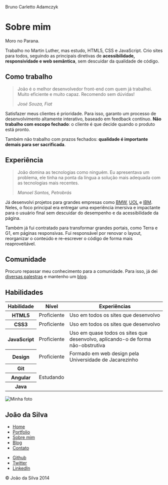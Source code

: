 <!DOCTYPE html>
<html>
<head>
    <meta charset="utf-8">
    Bruno Carletto Adamczyk
    <link rel="icon" href="imagens/favicon.png">
    <link rel="stylesheet" href="css/reset.css">
    <link rel="stylesheet" href="css/site.css">
    <link rel="stylesheet" href="css/bio.css">
    <link rel="stylesheet" href="http://fonts.googleapis.com/css?family=Crimson+Text:400,400italic,600">
    <link rel="stylesheet" href="http://fonts.googleapis.com/css?family=Open+Sans+Condensed:700">
</head>
<body>
    <main>
        <h1 class="titulo-principal">Sobre mim</h1>
        <div class="container">
            <p>Moro no Parana.</p>
            <p>Trabalho no Martin Luther, mas estudo, HTML5, CSS e JavaScript. Crio sites para todos, seguindo as principais diretivas de <strong>acessibilidade, responsividade e web semântica</strong>, sem descuidar da qualidade de código.</p>
            <h2 class="subtitulo-texto">Como trabalho</h2>
            <blockquote class="citacao-bio fiat" tabindex="1">
                <p>João é o melhor desenvolvedor front-end com quem já trabalhei. Muito eficiente e muito capaz. Recomendo sem dúvidas!</p>
                <cite>José Souza, Fiat</cite>
            </blockquote>
            <p>Satisfazer meus clientes é prioridade. Para isso, garanto um processo de desenvolvimento altamente interativo, baseado em feedback contínuo. <strong>Não trabalho com escopo fechado</strong>: o cliente é que decide quando o produto está pronto.</p>
            <p>Também não trabalho com prazos fechados: <strong>qualidade é importante demais para ser sacrificada</strong>.</p>
            <h2 class="subtitulo-texto">Experiência</h2>
            <blockquote class="citacao-bio petrobras" tabindex="1">
                <p>João domina as tecnologias como ninguém. Eu apresentava um problema, ele tinha na ponta da língua a solução mais adequada com as tecnologias mais recentes.</p>
                <cite>Manoel Santos, Petrobrás</cite>
            </blockquote>
            <p>Já desenvolvi projetos para grandes empresas como <a href="http://bmw.com">BMW</a>, <a href="http://www.uol.com.br">UOL</a> e <a href="http://www.ibm.com.br">IBM</a>. Neles, o foco principal era entregar uma experiência imersiva e impactante para o usuário final sem descuidar do desempenho e da acessibilidade da página.</p>
            <p>Também já fui contratado para transformar grandes portais, como Terra e G1, em páginas responsivas. Fui responsável por renovar o layout, reorganizar o conteúdo e re-escrever o código de forma mais reaproveitável.</p>
            <h2 class="subtitulo-texto">Comunidade</h2>
            <p>Procuro repassar meu conhecimento para a comunidade. Para isso, já dei <a href="portfolio.html">diversas palestras</a> e mantenho um <a href="blog.html">blog</a>.</p>
            <h2 class="subtitulo-texto">Habilidades</h2>
            <table class="habilidades">
                <thead>
                    <tr>
                        <th>Habilidade</th>
                        <th>Nível</th>
                        <th>Experiências</th>
                    </tr>
                </thead>
                <tbody>
                    <tr>
                        <th>HTML5</th>
                        <td>Proficiente</td>
                        <td>Uso em todos os sites que desenvolvo</td>
                    </tr>
                    <tr>
                        <th>CSS3</th>
                        <td>Proficiente</td>
                        <td>Uso em todos os sites que desenvolvo</td>
                    </tr>
                    <tr>
                        <th>JavaScript</th>
                        <td>Proficiente</td>
                        <td>Uso em quase todos os sites que desenvolvo, aplicando-o de forma não-obstrutiva</td>
                    </tr>
                    <tr>
                        <th>Design</th>
                        <td>Proficiente</td>
                        <td>Formado em web design pela Universidade de Jacarezinho</td>
                    </tr>
                    <tr>
                        <th>Git</th>
                        <td colspan="2" rowspan="3">Estudando</td>
                    </tr>
                    <tr>
                        <th>Angular</th>
                    </tr>
                    <tr>
                        <th>Java</th>
                    </tr>
                </tbody>
            </table>
        </div>
    </main>
    <img src="imagens/eu.jpg" alt="Minha foto" class="minha-foto">
    <aside class="navegacao-site">
        <h1>João da Silva</h1>
        <nav>
            <ul>
                <li><a href="index.html">Home</a></li>
                <li><a href="portfolio.html">Portfolio</a></li>
                <li><a href="bio.html">Sobre mim</a></li>
                <li><a href="blog.html">Blog</a></li>
                <li><a href="contato.html">Contato</a></li>
            </ul>
        </nav>
        <ul class="icones-redes-sociais">
            <li>
                <a href="https://github.com/joaodasilva" class="github" data-tooltip="Veja meus projetos opensource">
                    Github
                </a>
            </li>
            <li>
                <a href="https://twitter.com/joaodasilva" class="twitter" data-tooltip="Siga-me no Twitter">
                    Twitter
                </a>
            </li>
            <li>
                <a href="https://br.linkedin.com/pub/joão-da-silva/32/4/508" class="linkedin" data-tooltip="Veja meu currículo">
                    LinkedIn
                </a>
            </li>
        </ul>
    </aside>
    <footer class="rodape-pagina">
        &copy; João da Silva 2014
    </footer>
</body>
</html>
